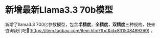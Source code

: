 # 新增最新Llama3.3 70b模型

新增了llama3.3 700亿参数模型，包含**半精度**，**全精度**，**双精度**三种规格，快来咨询我们吧🤖️(https://item.taobao.com/item.htm?ft=t&id=831508489260) 。